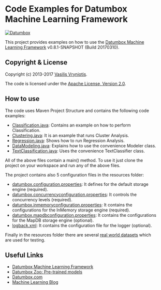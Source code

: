 Code Examples for Datumbox Machine Learning Framework
=====================================================

[![Datumbox](http://www.datumbox.com/img/logo.png)](http://www.datumbox.com/)

This project provides examples on how to use the [Datumbox Machine Learning Framework](https://github.com/datumbox/datumbox-framework/) v0.8.1-SNAPSHOT (Build 20170310).

Copyright & License
-------------------

Copyright (c) 2013-2017 [Vasilis Vryniotis](http://blog.datumbox.com/author/bbriniotis/). 

The code is licensed under the [Apache License, Version 2.0](./LICENSE).

How to use
----------

The code uses Maven Project Structure and contains the following code examples:

- [Classification.java](./src/main/java/com/datumbox/examples/Classification.java): Contains an example on how to perform Classification.
- [Clustering.java](./src/main/java/com/datumbox/examples/Clustering.java): It is an example that runs Cluster Analysis.
- [Regression.java](./src/main/java/com/datumbox/examples/Regression.java): Shows how to run Regression Analysis.
- [DataModeling.java](./src/main/java/com/datumbox/examples/DataModeling.java): Explains how to use the convenience Modeler class.
- [TextClassification.java](./src/main/java/com/datumbox/examples/TextClassification.java): Uses the convenience TextClassifier class.

All of the above files contain a main() method. To use it just clone the project on your workspace and run any of the above files.

The project contains also 5 configuration files in the resources folder:

- [datumbox.configuration.properties](./src/main/resources/datumbox.configuration.properties): It defines for the default storage engine (required).
- [datumbox.concurrencyconfiguration.properties](./src/main/resources/datumbox.concurrencyconfiguration.properties): It controls the concurrency levels (required).
- [datumbox.inmemoryconfiguration.properties](./src/main/resources/datumbox.inmemoryconfiguration.properties): It contains the configurations for the InMemory storage engine (required).
- [datumbox.mapdbconfiguration.properties](./src/main/resources/datumbox.mapdbconfiguration.properties): It contains the configurations for the MapDB storage engine (optional).
- [logback.xml](./src/main/resources/logback.xml): It contains the configuration file for the logger (optional).

Finally in the resources folder there are several [real world datasets](./src/main/resources/datasets/) which are used for testing.

Useful Links
------------

- [Datumbox Machine Learning Framework](https://github.com/datumbox/datumbox-framework/)
- [Datumbox Zoo: Pre-trained models](https://github.com/datumbox/datumbox-framework-zoo/)
- [Datumbox.com](http://www.datumbox.com/)
- [Machine Learning Blog](http://blog.datumbox.com/)

